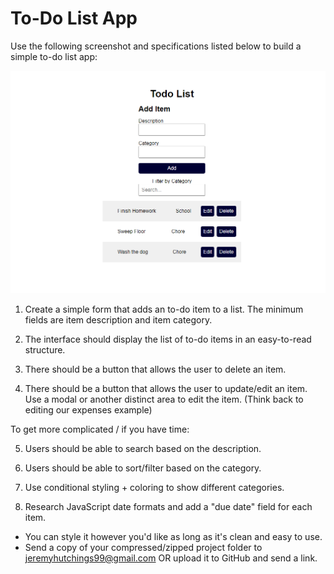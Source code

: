 # To-Do List App

Use the following screenshot and specifications listed below to build a simple to-do list app:

![TODOMockup](./example-images/todo-example.png)

1. Create a simple form that adds an to-do item to a list. The minimum fields are item description and item category.

2. The interface should display the list of to-do items in an easy-to-read structure.

3. There should be a button that allows the user to delete an item.

4. There should be a button that allows the user to update/edit an item. Use a modal or another distinct area to edit the item. (Think back to editing our expenses example)

To get more complicated / if you have time:

5. Users should be able to search based on the description.

6. Users should be able to sort/filter based on the category.

7. Use conditional styling + coloring to show different categories.

8. Research JavaScript date formats and add a "due date" field for each item.

- You can style it however you'd like as long as it's clean and easy to use.
- Send a copy of your compressed/zipped project folder to jeremyhutchings99@gmail.com OR upload it to GitHub and send a link.
